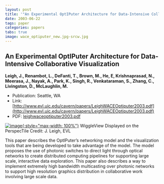 ```yaml
---
layout: post
title: '"An Experimental OptIPuter Architecture for Data-Intensive Collaborative Visualization"'
date: 2003-06-22
tags: paper
categories: papers
tabs: true
image: wace_optiputer_new.jpg-srcw.jpg
---
```


## An Experimental OptIPuter Architecture for Data-Intensive Collaborative Visualization
**Leigh, J., Renambot, L., DeFanti, T., Brown, M., He, E, Krishnaprasad, N., Meerasa, J., Nayak, A., Park, K., Singh, R., Venkataraman, S., Zhang, C., Livingston, D., McLaughlin, M.**
- Publication: Seattle, WA
- Link: [http://www.evl.uic.edu/cavern/papers/LeighWACEOptiputer2003.pdf](http://www.evl.uic.edu/cavern/papers/LeighWACEOptiputer2003.pdf)
- PDF: [leighwaceoptiputer2003.pdf](/documents/leighwaceoptiputer2003.pdf)


[![image](https://www.evl.uic.edu/output/originals/wace_optiputer_new.jpg-srcw.jpg){:style="max-width: 100%"}](https://www.evl.uic.edu/output/originals/wace_optiputer_new.jpg-srcw.jpg)
WiggleView Displayed on the PerspecTile
Credit: J. Leigh, EVL

This paper describes the OptIPuter&rsquo;s networking model and the visualization tools that are being developed to take advantage of the model. The model proposes the use of photonic switches to direct light through optical networks to create distributed computing pipelines for supporting large scale, interactive data exploration. This paper also describes a way to implement extremely high bandwidth multicasting over photonic networks to support high resolution graphics distribution in collaborative work involving large scale data.